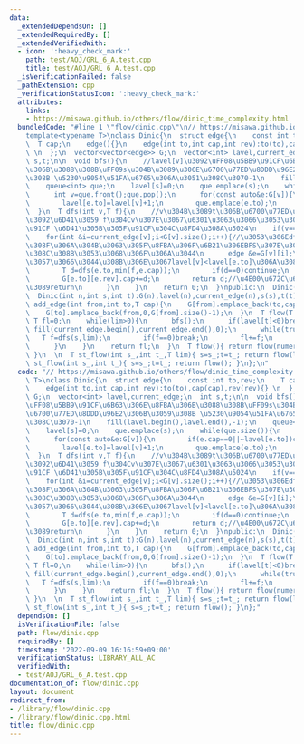 ```yaml
---
data:
  _extendedDependsOn: []
  _extendedRequiredBy: []
  _extendedVerifiedWith:
  - icon: ':heavy_check_mark:'
    path: test/AOJ/GRL_6_A.test.cpp
    title: test/AOJ/GRL_6_A.test.cpp
  _isVerificationFailed: false
  _pathExtension: cpp
  _verificationStatusIcon: ':heavy_check_mark:'
  attributes:
    links:
    - https://misawa.github.io/others/flow/dinic_time_complexity.html
  bundledCode: "#line 1 \"flow/dinic.cpp\"\n// https://misawa.github.io/others/flow/dinic_time_complexity.html\n\
    template<typename T>\nclass Dinic{\n  struct edge{\n    const int to,rev;\n  \
    \  T cap;\n    edge(){}\n    edge(int to,int cap,int rev):to(to),cap(cap),rev(rev){}\
    \ \n  };\n  vector<vector<edge>> G;\n  vector<int> lavel,current_edge;\n  int\
    \ s,t;\n\n  void bfs(){\n    //lavel[v]\u3092\uFF08\u5BB9\u91CF\u6B63\u306E\u8FBA\
    \u306B\u3088\u308B\uFF09s\u304B\u3089\u306E\u6700\u77ED\u8DDD\u96E2\u306B\u3059\
    \u308B \u5230\u9054\u51FA\u6765\u306A\u3051\u308C\u3070-1\n    fill(lavel.begin(),lavel.end(),-1);\n\
    \    queue<int> que;\n    lavel[s]=0;\n    que.emplace(s);\n    while(que.size()){\n\
    \      int v=que.front();que.pop();\n      for(const auto&e:G[v]){\n        if(e.cap==0||~lavel[e.to])continue;\n\
    \        lavel[e.to]=lavel[v]+1;\n        que.emplace(e.to);\n      }\n    }\n\
    \  }\n  T dfs(int v,T f){\n    //v\u304B\u3089t\u306B\u6700\u77ED\u8DEF\u3067\u6C34\
    \u3092\u6D41\u3059 f\u304Cv\u307E\u3067\u6301\u3063\u3066\u3053\u308C\u305F\u6C34\
    \u91CF \u6D41\u305B\u305F\u91CF\u304C\u8FD4\u308A\u5024\n    if(v==t)return f;\n\
    \    for(int &i=current_edge[v];i<G[v].size();i++){//\u3053\u306Edfs\u3067\u4F7F\
    \u308F\u306A\u304B\u3063\u305F\u8FBA\u306F\u6B21\u306EBFS\u307E\u3067\u4F7F\u308F\
    \u308C\u308B\u3053\u3068\u306F\u306A\u3044\n      edge &e=G[v][i];\n      if(e.cap>0&&lavel[v]<lavel[e.to]){//bfs\u3092\
    \u3057\u3066\u3044\u308B\u306E\u3067lavel[v]<lavel[e.to]\u306A\u3089lavel[v]+1==lavel[e.to]\n\
    \        T d=dfs(e.to,min(f,e.cap));\n        if(d==0)continue;\n        e.cap-=d;\n\
    \        G[e.to][e.rev].cap+=d;\n        return d;//\u4E00\u672C\u6D41\u305B\u305F\
    \u3089return\n      }\n    }\n    return 0;\n  }\npublic:\n  Dinic()=default;\n\
    \  Dinic(int n,int s,int t):G(n),lavel(n),current_edge(n),s(s),t(t){}\n\n  void\
    \ add_edge(int from,int to,T cap){\n    G[from].emplace_back(to,cap,G[to].size());\n\
    \    G[to].emplace_back(from,0,G[from].size()-1);\n  }\n  T flow(T lim){\n   \
    \ T fl=0;\n    while(lim>0){\n      bfs();\n      if(lavel[t]<0)break;\n     \
    \ fill(current_edge.begin(),current_edge.end(),0);\n      while(true){\n     \
    \   T f=dfs(s,lim);\n        if(f==0)break;\n        fl+=f;\n        lim-=f;\n\
    \      }\n    }\n    return fl;\n  }\n  T flow(){ return flow(numeric_limits<T>::max()/2);\
    \ }\n  \n  T st_flow(int s_,int t_,T lim){ s=s_;t=t_; return flow(lim);}\n  T\
    \ st_flow(int s_,int t_){ s=s_;t=t_; return flow(); }\n};\n"
  code: "// https://misawa.github.io/others/flow/dinic_time_complexity.html\ntemplate<typename\
    \ T>\nclass Dinic{\n  struct edge{\n    const int to,rev;\n    T cap;\n    edge(){}\n\
    \    edge(int to,int cap,int rev):to(to),cap(cap),rev(rev){} \n  };\n  vector<vector<edge>>\
    \ G;\n  vector<int> lavel,current_edge;\n  int s,t;\n\n  void bfs(){\n    //lavel[v]\u3092\
    \uFF08\u5BB9\u91CF\u6B63\u306E\u8FBA\u306B\u3088\u308B\uFF09s\u304B\u3089\u306E\
    \u6700\u77ED\u8DDD\u96E2\u306B\u3059\u308B \u5230\u9054\u51FA\u6765\u306A\u3051\
    \u308C\u3070-1\n    fill(lavel.begin(),lavel.end(),-1);\n    queue<int> que;\n\
    \    lavel[s]=0;\n    que.emplace(s);\n    while(que.size()){\n      int v=que.front();que.pop();\n\
    \      for(const auto&e:G[v]){\n        if(e.cap==0||~lavel[e.to])continue;\n\
    \        lavel[e.to]=lavel[v]+1;\n        que.emplace(e.to);\n      }\n    }\n\
    \  }\n  T dfs(int v,T f){\n    //v\u304B\u3089t\u306B\u6700\u77ED\u8DEF\u3067\u6C34\
    \u3092\u6D41\u3059 f\u304Cv\u307E\u3067\u6301\u3063\u3066\u3053\u308C\u305F\u6C34\
    \u91CF \u6D41\u305B\u305F\u91CF\u304C\u8FD4\u308A\u5024\n    if(v==t)return f;\n\
    \    for(int &i=current_edge[v];i<G[v].size();i++){//\u3053\u306Edfs\u3067\u4F7F\
    \u308F\u306A\u304B\u3063\u305F\u8FBA\u306F\u6B21\u306EBFS\u307E\u3067\u4F7F\u308F\
    \u308C\u308B\u3053\u3068\u306F\u306A\u3044\n      edge &e=G[v][i];\n      if(e.cap>0&&lavel[v]<lavel[e.to]){//bfs\u3092\
    \u3057\u3066\u3044\u308B\u306E\u3067lavel[v]<lavel[e.to]\u306A\u3089lavel[v]+1==lavel[e.to]\n\
    \        T d=dfs(e.to,min(f,e.cap));\n        if(d==0)continue;\n        e.cap-=d;\n\
    \        G[e.to][e.rev].cap+=d;\n        return d;//\u4E00\u672C\u6D41\u305B\u305F\
    \u3089return\n      }\n    }\n    return 0;\n  }\npublic:\n  Dinic()=default;\n\
    \  Dinic(int n,int s,int t):G(n),lavel(n),current_edge(n),s(s),t(t){}\n\n  void\
    \ add_edge(int from,int to,T cap){\n    G[from].emplace_back(to,cap,G[to].size());\n\
    \    G[to].emplace_back(from,0,G[from].size()-1);\n  }\n  T flow(T lim){\n   \
    \ T fl=0;\n    while(lim>0){\n      bfs();\n      if(lavel[t]<0)break;\n     \
    \ fill(current_edge.begin(),current_edge.end(),0);\n      while(true){\n     \
    \   T f=dfs(s,lim);\n        if(f==0)break;\n        fl+=f;\n        lim-=f;\n\
    \      }\n    }\n    return fl;\n  }\n  T flow(){ return flow(numeric_limits<T>::max()/2);\
    \ }\n  \n  T st_flow(int s_,int t_,T lim){ s=s_;t=t_; return flow(lim);}\n  T\
    \ st_flow(int s_,int t_){ s=s_;t=t_; return flow(); }\n};"
  dependsOn: []
  isVerificationFile: false
  path: flow/dinic.cpp
  requiredBy: []
  timestamp: '2022-09-09 16:16:59+09:00'
  verificationStatus: LIBRARY_ALL_AC
  verifiedWith:
  - test/AOJ/GRL_6_A.test.cpp
documentation_of: flow/dinic.cpp
layout: document
redirect_from:
- /library/flow/dinic.cpp
- /library/flow/dinic.cpp.html
title: flow/dinic.cpp
---
```


